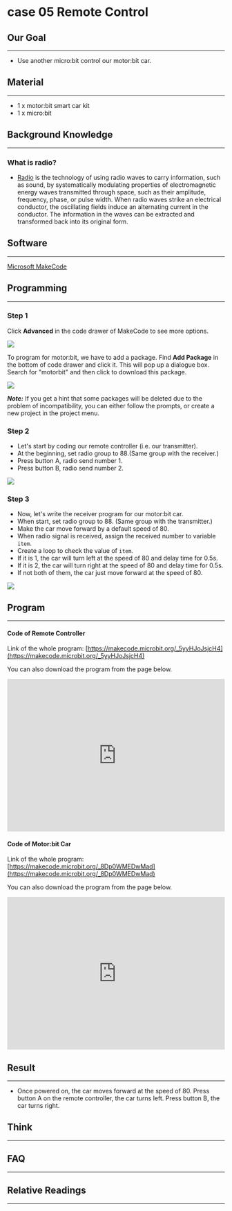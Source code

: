# case 05 Remote Control 

## Our Goal
---
- Use another micro:bit control our motor:bit car.    

## Material
---

- 1 x motor:bit smart car kit
- 1 x micro:bit

## Background Knowledge
---

### What is radio?

- [Radio](https://en.wikipedia.org/wiki/Radio) is the technology of using radio waves to carry information, such as sound, by systematically modulating properties of electromagnetic energy waves transmitted through space, such as their amplitude, frequency, phase, or pulse width. When radio waves strike an electrical conductor, the oscillating fields induce an alternating current in the conductor. The information in the waves can be extracted and transformed back into its original form.


## Software
---
[Microsoft MakeCode](https://makecode.microbit.org/#)


## Programming
---

### Step 1

Click **Advanced** in the code drawer of MakeCode to see more options. 

![](./images/LjMR5IU.png)

To program for motor:bit, we have to add a package. Find **Add Package** in the bottom of code drawer and click it. This will pop up a dialogue box. Search for "motorbit" and then click to download this package.

![](./images/XDlSfIS.png)

***Note:*** If you get a hint that some packages will be deleted due to the problem of incompatibility, you can either follow the prompts, or create a new project in the project menu. 

### Step 2

- Let's start by coding our remote controller (i.e. our transmitter).  
- At the beginning, set radio group to 88.(Same group with the receiver.)  
- Press button A, radio send number 1.   
- Press button B, radio send number 2.   

![](./images/RubvVRM.png)


### Step 3

- Now, let's write the receiver program for our motor:bit car.   
- When start, set radio group to 88. (Same group with the transmitter.)   
- Make the car move forward by a default speed of 80.   
- When radio signal is received, assign the received number to variable `item`.  
- Create a loop to check the value of `item`. 
- If it is 1, the car will turn left at the speed of 80 and delay time for 0.5s.   
- If it is 2, the car will turn right at the speed of 80 and delay time for 0.5s.  
- If not both of them, the car just move forward at the speed of 80.  
 
![](./images/TN6GnPt.png)  


## Program
---

#### Code of Remote Controller  

Link of the whole program: [https://makecode.microbit.org/_5yyHJoJsjcH4](https://makecode.microbit.org/_5yyHJoJsjcH4)

You can also download the program from the page below.  

<div style="position:relative;height:0;padding-bottom:70%;overflow:hidden;"><iframe style="position:absolute;top:0;left:0;width:100%;height:100%;" src="https://makecode.microbit.org/#pub:_5yyHJoJsjcH4" frameborder="0" sandbox="allow-popups allow-forms allow-scripts allow-same-origin"></iframe></div>

#### Code of Motor:bit Car  

Link of the whole program: [https://makecode.microbit.org/_8Dp0WMEDwMad](https://makecode.microbit.org/_8Dp0WMEDwMad)

You can also download the program from the page below.  

<div style="position:relative;height:0;padding-bottom:70%;overflow:hidden;"><iframe style="position:absolute;top:0;left:0;width:100%;height:100%;" src="https://makecode.microbit.org/#pub:_8Dp0WMEDwMad" frameborder="0" sandbox="allow-popups allow-forms allow-scripts allow-same-origin"></iframe></div>


## Result  
---

- Once powered on, the car moves forward at the speed of 80. Press button A on the remote controller, the car turns left. Press button B, the car turns right. 


## Think  
---


## FAQ
---

## Relative Readings  
---

